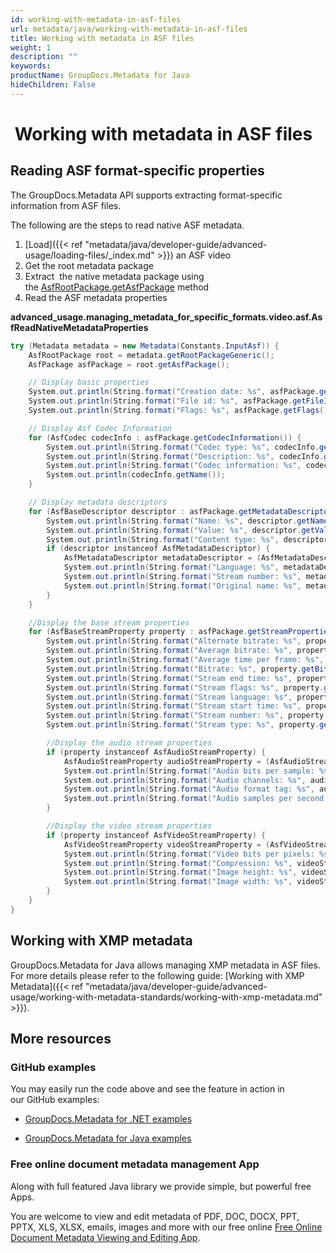 ```yaml
---
id: working-with-metadata-in-asf-files
url: metadata/java/working-with-metadata-in-asf-files
title: Working with metadata in ASF files
weight: 1
description: ""
keywords: 
productName: GroupDocs.Metadata for Java
hideChildren: False
---
```

#  Working with metadata in ASF files

## Reading ASF format-specific properties

The GroupDocs.Metadata API supports extracting format-specific information from ASF files.

The following are the steps to read native ASF metadata.

1.  [Load]({{< ref "metadata/java/developer-guide/advanced-usage/loading-files/_index.md" >}}) an ASF video
2.  Get the root metadata package
3.  Extract  the native metadata package using the [AsfRootPackage.getAsfPackage](https://apireference.groupdocs.com/metadata/java/com.groupdocs.metadata.core/AsfRootPackage#getAsfPackage()) method
4.  Read the ASF metadata properties

**advanced\_usage.managing\_metadata\_for\_specific\_formats.video.asf.AsfReadNativeMetadataProperties**

```csharp
try (Metadata metadata = new Metadata(Constants.InputAsf)) {
	AsfRootPackage root = metadata.getRootPackageGeneric();
	AsfPackage asfPackage = root.getAsfPackage();

	// Display basic properties
	System.out.println(String.format("Creation date: %s", asfPackage.getCreationDate()));
	System.out.println(String.format("File id: %s", asfPackage.getFileID()));
	System.out.println(String.format("Flags: %s", asfPackage.getFlags()));

	// Display Asf Codec Information
	for (AsfCodec codecInfo : asfPackage.getCodecInformation()) {
		System.out.println(String.format("Codec type: %s", codecInfo.getCodecType()));
		System.out.println(String.format("Description: %s", codecInfo.getDescription()));
		System.out.println(String.format("Codec information: %s", codecInfo.getInformation()));
		System.out.println(codecInfo.getName());
	}

	// Display metadata descriptors
	for (AsfBaseDescriptor descriptor : asfPackage.getMetadataDescriptors()) {
		System.out.println(String.format("Name: %s", descriptor.getName()));
		System.out.println(String.format("Value: %s", descriptor.getValue()));
		System.out.println(String.format("Content type: %s", descriptor.getAsfContentType()));
		if (descriptor instanceof AsfMetadataDescriptor) {
			AsfMetadataDescriptor metadataDescriptor = (AsfMetadataDescriptor) descriptor;
			System.out.println(String.format("Language: %s", metadataDescriptor.getLanguage()));
			System.out.println(String.format("Stream number: %s", metadataDescriptor.getStreamNumber()));
			System.out.println(String.format("Original name: %s", metadataDescriptor.getOriginalName()));
		}
	}

	//Display the base stream properties
	for (AsfBaseStreamProperty property : asfPackage.getStreamProperties()) {
		System.out.println(String.format("Alternate bitrate: %s", property.getAlternateBitrate()));
		System.out.println(String.format("Average bitrate: %s", property.getAverageBitrate()));
		System.out.println(String.format("Average time per frame: %s", property.getAverageTimePerFrame()));
		System.out.println(String.format("Bitrate: %s", property.getBitrate()));
		System.out.println(String.format("Stream end time: %s", property.getEndTime()));
		System.out.println(String.format("Stream flags: %s", property.getFlags()));
		System.out.println(String.format("Stream language: %s", property.getLanguage()));
		System.out.println(String.format("Stream start time: %s", property.getStartTime()));
		System.out.println(String.format("Stream number: %s", property.getStreamNumber()));
		System.out.println(String.format("Stream type: %s", property.getStreamType()));

		//Display the audio stream properties
		if (property instanceof AsfAudioStreamProperty) {
			AsfAudioStreamProperty audioStreamProperty = (AsfAudioStreamProperty) property;
			System.out.println(String.format("Audio bits per sample: %s", audioStreamProperty.getBitsPerSample()));
			System.out.println(String.format("Audio channels: %s", audioStreamProperty.getChannels()));
			System.out.println(String.format("Audio format tag: %s", audioStreamProperty.getFormatTag()));
			System.out.println(String.format("Audio samples per second: %s", audioStreamProperty.getSamplesPerSecond()));
		}

		//Display the video stream properties
		if (property instanceof AsfVideoStreamProperty) {
			AsfVideoStreamProperty videoStreamProperty = (AsfVideoStreamProperty) property;
			System.out.println(String.format("Video bits per pixels: %s", videoStreamProperty.getBitsPerPixels()));
			System.out.println(String.format("Compression: %s", videoStreamProperty.getCompression()));
			System.out.println(String.format("Image height: %s", videoStreamProperty.getImageHeight()));
			System.out.println(String.format("Image width: %s", videoStreamProperty.getImageWidth()));
		}
	}
}
```

## Working with XMP metadata

GroupDocs.Metadata for Java allows managing XMP metadata in ASF files. For more details please refer to the following guide: [Working with XMP Metadata]({{< ref "metadata/java/developer-guide/advanced-usage/working-with-metadata-standards/working-with-xmp-metadata.md" >}}).

## More resources

### GitHub examples

You may easily run the code above and see the feature in action in our GitHub examples:

*   [GroupDocs.Metadata for .NET examples](https://github.com/groupdocs-metadata/GroupDocs.Metadata-for-.NET)
    
*   [GroupDocs.Metadata for Java examples](https://github.com/groupdocs-metadata/GroupDocs.Metadata-for-Java)
    

### Free online document metadata management App

Along with full featured Java library we provide simple, but powerful free Apps.

You are welcome to view and edit metadata of PDF, DOC, DOCX, PPT, PPTX, XLS, XLSX, emails, images and more with our free online [Free Online Document Metadata Viewing and Editing App](https://products.groupdocs.app/metadata).
